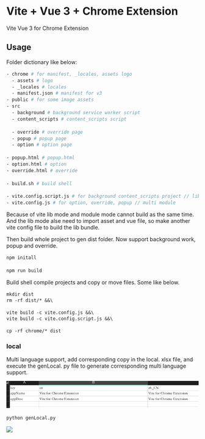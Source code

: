 # Vite + Vue 3 + Chrome Extension

Vite Vue 3 for Chrome Extension

## Usage

Folder dictionary like below:

```bash
- chrome # for manifest, _locales, assets logo
  - assets # logo
  - _locales # locales
  - manifest.json # manifest for v3
- public # for some image assets
- src
  - background # background service worker script
  - content_scripts # content_scripts script
  
  - override # override page
  - popup # popup page
  - option # option page
  
- popup.html # popup.html
- option.html # option
- override.html # override

- build.sh # build shell

- vite.config.script.js # for background content_scripts project // lib mode
- vite.config.js # for option, override, popup // multi module
```

Because of vite lib mode and module mode cannot build as the same time.
And the lib mode alse need to import asset and vue file, so make another vite config file to build the lib bundle.

Then build whole project to gen dist folder.
Now support background work, popup and override.

```javascript
npm initall

npm run build
```

Build shell compile projects and copy or move files. Some like below.

```base
mkdir dist
rm -rf dist/* &&\

vite build -c vite.config.js &&\
vite build -c vite.config.script.js &&\

cp -rf chrome/* dist
```

### local
Multi language support, add corresponding copy in the local. xlsx file, and execute the genLocal. py file to generate corresponding multi language support.

![local screen shot](./local.png)

```python
python genLocal.py
```

<img src="https://github.com/xo1988/vite-chrome-extension/blob/develop/bmc_qr.png" width="180">

